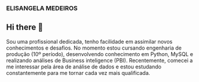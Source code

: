 ### ELISANGELA MEDEIROS
## Hi there 👋
Sou uma profissional dedicada, tenho facilidade em assimilar novos conhecimentos e desafios.
No momento estou cursando engenharia de produção (10º período), desenvolvendo conhecimento em Python, MySQL e  realizando análises de Business inteligence (PBI).  Recentemente, comecei a me interessar pela área de análise de dados e estou estudando constantemente para me tornar cada vez mais qualificada.

<!--
**elisangela94/elisangela94** is a ✨ _special_ ✨ repository because its `README.md` (this file) appears on your GitHub profile.

Here are some ideas to get you started:

- 🔭 I’m currently working on ...
- 🌱 I’m currently learning ...
- 👯 I’m looking to collaborate on ...
- 🤔 I’m looking for help with ...
- 💬 Ask me about ...
- 📫 How to reach me: ...
- 😄 Pronouns: ...
- ⚡ Fun fact: ...
-->
